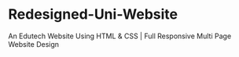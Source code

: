 # Redesigned-Uni-Website
An Edutech Website Using HTML &amp; CSS | Full Responsive Multi Page Website Design 
